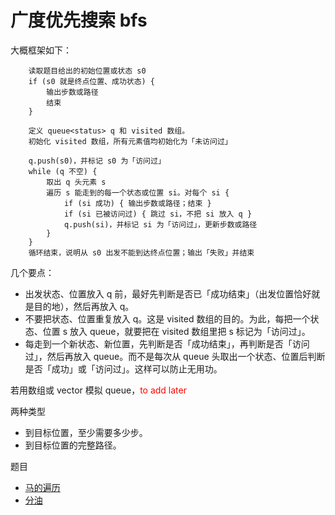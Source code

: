 # 广度优先搜索 bfs

大概框架如下：

```
    读取题目给出的初始位置或状态 s0
    if (s0 就是终点位置、成功状态) {
        输出步数或路径
        结束
    }

    定义 queue<status> q 和 visited 数组。
    初始化 visited 数组，所有元素值均初始化为「未访问过」

    q.push(s0)，并标记 s0 为「访问过」
    while (q 不空) {
        取出 q 头元素 s
        遍历 s 能走到的每一个状态或位置 si。对每个 si {
            if (si 成功) { 输出步数或路径；结束 }
            if (si 已被访问过) { 跳过 si，不把 si 放入 q }
            q.push(si)，并标记 si 为「访问过」，更新步数或路径
        }
    }
    循环结束，说明从 s0 出发不能到达终点位置；输出「失败」并结束
```

几个要点：
* 出发状态、位置放入 q 前，最好先判断是否已「成功结束」（出发位置恰好就是目的地），然后再放入 q。
* 不要把状态、位置重复放入 q。这是 visited 数组的目的。为此，每把一个状态、位置 s 放入 queue，就要把在 visited 数组里把 s 标记为「访问过」。
* 每走到一个新状态、新位置，先判断是否「成功结束」，再判断是否「访问过」，然后再放入 queue。而不是每次从 queue 头取出一个状态、位置后判断是否「成功」或「访问过」。这样可以防止无用功。

若用数组或 vector 模拟 queue，<font color="red">to add later</font>

两种类型
* 到目标位置，至少需要多少步。
* 到目标位置的完整路径。

题目
* [马的遍历](马的遍历.md)
* [分油](分油.md)

